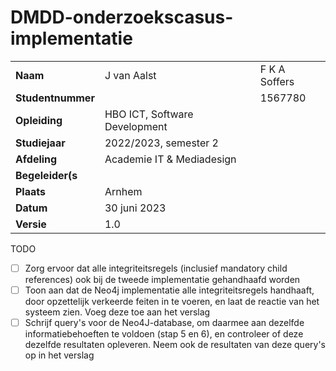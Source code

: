 # DMDD-onderzoekscasus-implementatie
|               |                               |               |
| ------------- | ----------------------------- | ------------- |
| **Naam**          | J van Aalst                   | F K A Soffers |
| **Studentnummer** |                               | 1567780       |
| **Opleiding**     | HBO ICT, Software Development |               |
| **Studiejaar**    | 2022/2023, semester 2         |               |
| **Afdeling**      | Academie IT & Mediadesign     |               |
| **Begeleider(s** |                               |               |
| **Plaats**        | Arnhem                        |               |
| **Datum**         | 30 juni 2023                  |               |
| **Versie**        | 1.0                           |               |

TODO
- [ ] Zorg ervoor dat alle integriteitsregels (inclusief mandatory child references) ook bij de tweede implementatie gehandhaafd worden
- [ ] Toon aan dat de Neo4j implementatie alle integriteitsregels handhaaft, door opzettelijk verkeerde feiten in te voeren, en laat de reactie van het systeem zien. Voeg deze toe aan het verslag
- [ ] Schrijf query's voor de Neo4J-database, om daarmee aan dezelfde informatiebehoeften te voldoen (stap 5 en 6), en controleer of deze dezelfde resultaten opleveren. Neem ook de resultaten van deze query's op in het verslag
